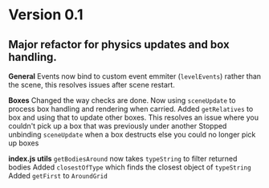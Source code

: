 # Version 0.1
## Major refactor for physics updates and box handling. 
**General**
Events now bind to custom event emmiter (`levelEvents`) rather than the scene, this resolves issues after scene restart.

**Boxes**
Changed the way checks are done. Now using `sceneUpdate` to process box handling and rendering when carried.
Added `getRelatives` to box and using that to update other boxes. This resolves an issue where you couldn't pick up a box that was previously under another
Stopped unbinding `sceneUpdate` when a box destructs else you could no longer pick up boxes

**index.js utils**
`getBodiesAround` now takes `typeString` to filter returned bodies
Added `closestOfType` which finds the closest object of `typeString`
Added `getFirst` to `AroundGrid`

